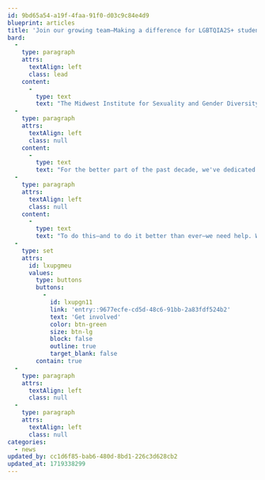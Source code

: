 ```yaml
---
id: 9bd65a54-a19f-4faa-91f0-d03c9c84e4d9
blueprint: articles
title: 'Join our growing team—Making a difference for LGBTQIA2S+ students in the Midwest'
bard:
  -
    type: paragraph
    attrs:
      textAlign: left
      class: lead
    content:
      -
        type: text
        text: "The Midwest Institute for Sexuality and Gender Diversity is excited to announce we're growing our capacity through new involvement opportunities on key projects and strategic areas, including podcast production, social media, communications, graphic design, websites, customer service, event management, and more."
  -
    type: paragraph
    attrs:
      textAlign: left
      class: null
    content:
      -
        type: text
        text: "For the better part of the past decade, we've dedicated ourselves to our founding charge of supporting the Midwest Bisexual Lesbian Gay Transgender Asexual College Conference. In that time, our work and the context in which we do it have evolved alongside each other. Today, we coordinate a slate of programs and initiatives focusing on the needs, experiences, and liberation of queer and trans folks in the Midwest. "
  -
    type: paragraph
    attrs:
      textAlign: left
      class: null
    content:
      -
        type: text
        text: "To do this—and to do it better than ever—we need help. We're seeking thoughtful, motivated, collaborative partners to join us, and this summer we're leading a special coordinated round of outreach and recruitment. Click or tap the button below to learn more and get started."
  -
    type: set
    attrs:
      id: lxupgmeu
      values:
        type: buttons
        buttons:
          -
            id: lxupgn11
            link: 'entry::9677ecfe-cd5d-48c6-91bb-2a83fdf524b2'
            text: 'Get involved'
            color: btn-green
            size: btn-lg
            block: false
            outline: true
            target_blank: false
        contain: true
  -
    type: paragraph
    attrs:
      textAlign: left
      class: null
  -
    type: paragraph
    attrs:
      textAlign: left
      class: null
categories:
  - news
updated_by: cc1d6f85-bab6-480d-8bd1-226c3d628cb2
updated_at: 1719338299
---
```

